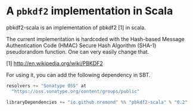 A `pbkdf2` implementation in Scala
==================================

pbkdf2-scala is an implementation of pbkdf2 [1] in scala.

The current implementation is hardcoded with the Hash-based Message Authentication Code (HMAC) Secure Hash Algorithm (SHA-1) pseudorandom function. One can very easily change that. 

[1] http://en.wikipedia.org/wiki/PBKDF2

For using it, you can add the following dependency in SBT.

```Scala
resolvers += "Sonatype OSS" at
  "https://oss.sonatype.org/content/groups/public"

libraryDependencies += "io.github.nremond" %% "pbkdf2-scala" % "0.2"
```
